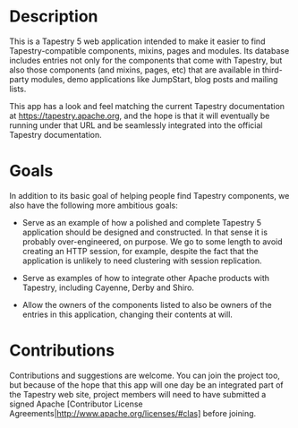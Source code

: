 Description
===========

This is a Tapestry 5 web application intended to make it easier to find
Tapestry-compatible components, mixins, pages and modules. Its database
includes entries not only for the components that come with Tapestry, but
also those components (and mixins, pages, etc) that are available in
third-party modules, demo applications like JumpStart, blog posts and
mailing lists.

This app has a look and feel matching the current Tapestry documentation
at https://tapestry.apache.org, and the hope is that it will eventually
be running under that URL and be seamlessly integrated into the official
Tapestry documentation.

Goals
=====

In addition to its basic goal of helping people find Tapestry components,
we also have the following more ambitious goals:

* Serve as an example of how a polished and complete Tapestry 5 application
should be designed and constructed. In that sense it is probably
over-engineered, on purpose. We go to some length to avoid creating an HTTP
session, for example, despite the fact that the application is unlikely to need
clustering with session replication.

* Serve as examples of how to integrate other Apache products with Tapestry,
including Cayenne, Derby and Shiro.

* Allow the owners of the components listed to also be owners of the entries
in this application, changing their contents at will. 

Contributions
=============

Contributions and suggestions are welcome. You can join the project too, but
because of the hope that this app will one day be an integrated part of the
Tapestry web site, project members will need to have submitted a signed Apache
[Contributor License Agreements|http://www.apache.org/licenses/#clas] before
joining.

